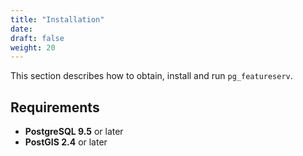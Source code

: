 ```yaml
---
title: "Installation"
date:
draft: false
weight: 20
---
```


This section describes how to obtain, install and run `pg_featureserv`.

## Requirements

* **PostgreSQL 9.5** or later
* **PostGIS 2.4** or later

